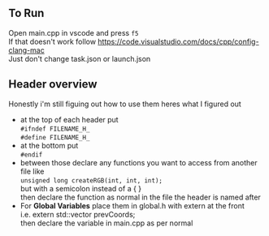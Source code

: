 ## To Run
Open main.cpp in vscode and press `f5`  
If that doesn't work follow https://code.visualstudio.com/docs/cpp/config-clang-mac  
Just don't change task.json or launch.json  

## Header overview
Honestly i'm still figuing out how to use them heres what I figured out  
- at the top of each header put  
  `#ifndef FILENAME_H_`  
  `#define FILENAME_H_`  
- at the bottom put  
  `#endif`  
- between those declare any functions you want to access from another file like  
    `unsigned long createRGB(int, int, int);`  
    but with a semicolon instead of a { }  
    then declare the function as normal in the file the header is named after  
- For <b>Global Variables</b> place them in global.h with extern at the front  
    i.e. extern std::vector<int> prevCoords;  
    then declare the variable in main.cpp as per normal  

